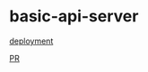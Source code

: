 # basic-api-server


[deployment](https://basic-api-server-jdeitawi.herokuapp.com/)

[PR](https://github.com/jdeitawimostafa/basic-api-server/pull/1)

